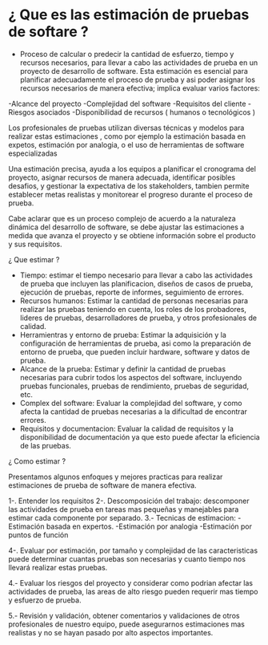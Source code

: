 # ¿ Que es las estimación de pruebas de softare ?

- Proceso de calcular o predecir la cantidad de esfuerzo, tiempo y recursos necesarios, para llevar a cabo las actividades de prueba en un proyecto de desarrollo de software. Esta estimación es esencial para planificar adecuadamente el proceso de prueba y asi poder asignar los recursos necesarios de manera efectiva; implica evaluar varios factores:

-Alcance del proyecto
-Complejidad del software
-Requisitos del cliente
-Riesgos asociados
-Disponibilidad de recursos ( humanos o tecnológicos )

Los profesionales de pruebas utilizan diversas técnicas y modelos para realizar estas estimaciones , como por ejemplo la estimación basada en expetos, estimación por analogia, o el uso de herramientas de software especializadas

Una estimación precisa, ayuda a los equipos a planificar el cronograma del proyecto, asignar recursos de manera adecuada, identificar posibles desafios, y gestionar la expectativa de los stakeholders, tambien permite establecer metas realistas y monitorear el progreso durante el proceso de prueba. 

Cabe aclarar que es un proceso complejo de acuerdo a la naturaleza dinámica del desarrollo de software, se debe ajustar las estimaciones a medida que avanza el proyecto y se obtiene información sobre el producto y sus requisitos.

¿ Que estimar ?

- Tiempo: estimar el tiempo necesario para llevar a cabo las actividades de prueba que incluyen las planificacion, diseños de casos de prueba, ejecución de pruebas, reporte de informes, seguimiento de errores. 
- Recursos humanos: Estimar la cantidad de personas necesarias para realizar las pruebas teniendo en cuenta, los roles de los probadores, lideres de pruebas, desarrolladores de prueba, y otros profesionales de calidad.
- Herramientras y entorno de prueba: Estimar la adquisición y la configuración de herramientas de prueba, asi como la preparación de entorno de prueba, que pueden incluir hardware, software y datos de prueba.
- Alcance de la prueba: Estimar y definir la cantidad de pruebas necesarias para cubrir todos los aspectos del software, incluyendo pruebas funcionales, pruebas de rendimiento, pruebas de seguridad, etc.
- Complex del software: Evaluar la complejidad del software, y como afecta la cantidad de pruebas necesarias a la dificultad de encontrar errores.
- Requisitos y documentacion:  Evaluar la calidad de requisitos y la disponibilidad de documentación ya que esto puede afectar la eficiencia de las pruebas.

¿ Como estimar ?

Presentamos algunos enfoques y mejores practicas para realizar estimaciones de prueba de software de manera efectiva.

1-. Entender los requisitos
2-. Descomposición del trabajo: descomponer las actividades de prueba en tareas mas pequeñas y manejables para estimar cada componente por separado.
3.- Tecnicas de estimacion:
    -Estimación basada en expertos.
    -Estimación por analogia
    -Estimación por puntos de función

4-. Evaluar por estimación, por tamaño y complejidad de las caracteristicas puede determinar cuantas pruebas son necesarias y cuanto tiempo nos llevará realizar estas pruebas.

4.- Evaluar los riesgos del proyecto y considerar como podrian afectar las actividades de prueba, las areas de alto riesgo pueden requerir mas tiempo y esfuerzo de prueba.

5.- Revisión y validación, obtener comentarios y validaciones de otros profesionales de nuestro equipo, puede asegurarnos estimaciones mas realistas y no se hayan pasado por alto aspectos importantes.
